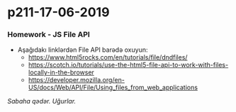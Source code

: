 # p211-17-06-2019

### Homework - JS File API
- Aşağıdakı linklərdən File API barədə oxuyun:
  - https://www.html5rocks.com/en/tutorials/file/dndfiles/
  - https://scotch.io/tutorials/use-the-html5-file-api-to-work-with-files-locally-in-the-browser
  - https://developer.mozilla.org/en-US/docs/Web/API/File/Using_files_from_web_applications
  
*Sabaha qədər. Uğurlar.*
